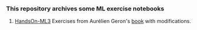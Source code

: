 ### This repository archives some ML exercise notebooks 

1. [HandsOn-ML3](https://github.com/ageron/handson-ml3)
  Exercises from Aurélien Geron's [book](https://www.oreilly.com/library/view/hands-on-machine-learning/9781098125967/) with modifications.
